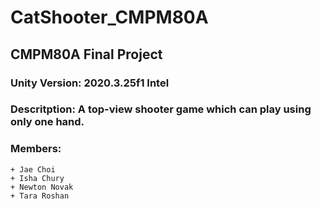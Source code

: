 # CatShooter_CMPM80A
## CMPM80A Final Project
### **Unity Version:** 2020.3.25f1 Intel 
### **Descritption:** A top-view shooter game which can play using only one hand.
### **Members:** 
    + Jae Choi 
    + Isha Chury 
    + Newton Novak 
    + Tara Roshan
